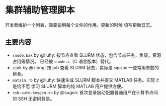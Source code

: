 # 集群辅助管理脚本

开发者维护一个列表，简要说明每个文件的作用。更新的时候
填写更新日志。

## 主要内容
- `snode.bak` by @liuhy: 按节点查看 SLURM 状态，包含节点任务，负载，资源占用等情况。
  已经被 `snode.c`（C 语言版本）替代。
- `sjob` by @zlong: 按 job 查看 SLURM 状态，实际是 `squeue` 一些常用参数的组合。
- `matslm.rb` by @liuhy: 快速生成 SLURM 脚本并提交 MATLAB 任务。实际上是给不愿
学习 SLURM 脚本的纯 MATLAB 用户提供方便。
- `ssh-auto-keygen.sh` by @sugon: 首次登录自动配置普通用户在计算节点间的 SSH
无密码登录。
